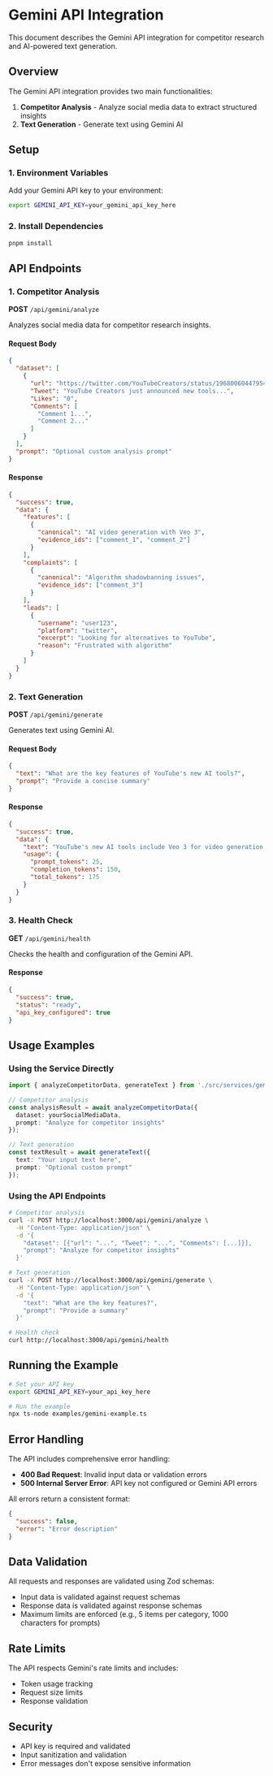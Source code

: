 # Gemini API Integration

This document describes the Gemini API integration for competitor research and AI-powered text generation.

## Overview

The Gemini API integration provides two main functionalities:
1. **Competitor Analysis** - Analyze social media data to extract structured insights
2. **Text Generation** - Generate text using Gemini AI

## Setup

### 1. Environment Variables

Add your Gemini API key to your environment:

```bash
export GEMINI_API_KEY=your_gemini_api_key_here
```

### 2. Install Dependencies

```bash
pnpm install
```

## API Endpoints

### 1. Competitor Analysis

**POST** `/api/gemini/analyze`

Analyzes social media data for competitor research insights.

#### Request Body

```json
{
  "dataset": [
    {
      "url": "https://twitter.com/YouTubeCreators/status/1968006044795441438",
      "Tweet": "YouTube Creators just announced new tools...",
      "Likes": "0",
      "Comments": [
        "Comment 1...",
        "Comment 2..."
      ]
    }
  ],
  "prompt": "Optional custom analysis prompt"
}
```

#### Response

```json
{
  "success": true,
  "data": {
    "features": [
      {
        "canonical": "AI video generation with Veo 3",
        "evidence_ids": ["comment_1", "comment_2"]
      }
    ],
    "complaints": [
      {
        "canonical": "Algorithm shadowbanning issues",
        "evidence_ids": ["comment_3"]
      }
    ],
    "leads": [
      {
        "username": "user123",
        "platform": "twitter",
        "excerpt": "Looking for alternatives to YouTube",
        "reason": "Frustrated with algorithm"
      }
    ]
  }
}
```

### 2. Text Generation

**POST** `/api/gemini/generate`

Generates text using Gemini AI.

#### Request Body

```json
{
  "text": "What are the key features of YouTube's new AI tools?",
  "prompt": "Provide a concise summary"
}
```

#### Response

```json
{
  "success": true,
  "data": {
    "text": "YouTube's new AI tools include Veo 3 for video generation...",
    "usage": {
      "prompt_tokens": 25,
      "completion_tokens": 150,
      "total_tokens": 175
    }
  }
}
```

### 3. Health Check

**GET** `/api/gemini/health`

Checks the health and configuration of the Gemini API.

#### Response

```json
{
  "success": true,
  "status": "ready",
  "api_key_configured": true
}
```

## Usage Examples

### Using the Service Directly

```typescript
import { analyzeCompetitorData, generateText } from './src/services/gemini-service';

// Competitor analysis
const analysisResult = await analyzeCompetitorData({
  dataset: yourSocialMediaData,
  prompt: "Analyze for competitor insights"
});

// Text generation
const textResult = await generateText({
  text: "Your input text here",
  prompt: "Optional custom prompt"
});
```

### Using the API Endpoints

```bash
# Competitor analysis
curl -X POST http://localhost:3000/api/gemini/analyze \
  -H "Content-Type: application/json" \
  -d '{
    "dataset": [{"url": "...", "Tweet": "...", "Comments": [...]}],
    "prompt": "Analyze for competitor insights"
  }'

# Text generation
curl -X POST http://localhost:3000/api/gemini/generate \
  -H "Content-Type: application/json" \
  -d '{
    "text": "What are the key features?",
    "prompt": "Provide a summary"
  }'

# Health check
curl http://localhost:3000/api/gemini/health
```

## Running the Example

```bash
# Set your API key
export GEMINI_API_KEY=your_api_key_here

# Run the example
npx ts-node examples/gemini-example.ts
```

## Error Handling

The API includes comprehensive error handling:

- **400 Bad Request**: Invalid input data or validation errors
- **500 Internal Server Error**: API key not configured or Gemini API errors

All errors return a consistent format:

```json
{
  "success": false,
  "error": "Error description"
}
```

## Data Validation

All requests and responses are validated using Zod schemas:

- Input data is validated against request schemas
- Response data is validated against response schemas
- Maximum limits are enforced (e.g., 5 items per category, 1000 characters for prompts)

## Rate Limits

The API respects Gemini's rate limits and includes:

- Token usage tracking
- Request size limits
- Response validation

## Security

- API key is required and validated
- Input sanitization and validation
- Error messages don't expose sensitive information
